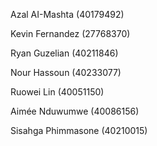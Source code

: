 Azal AI-Mashta (40179492)
 
Kevin Fernandez (27768370)

Ryan Guzelian (40211846)

Nour Hassoun (40233077)

Ruowei Lin (40051150)

Aimée Nduwumwe (40086156)

Sisahga Phimmasone (40210015)
